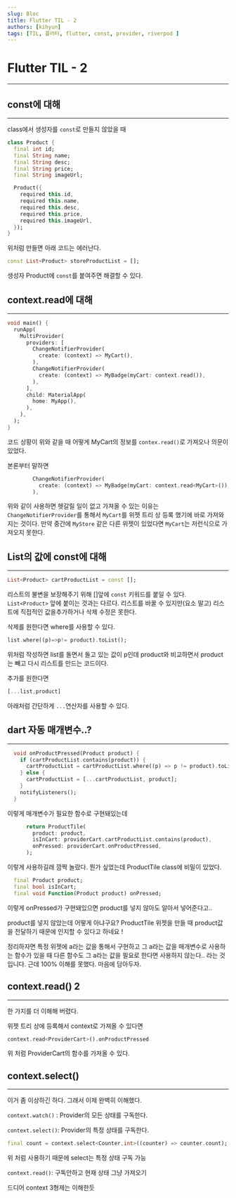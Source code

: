 ```yaml
---
slug: Bloc
title: Flutter TIL - 2
authors: [kihyun]
tags: [TIL, 플러터, flutter, const, provider, riverpod ]
---
```


# Flutter TIL - 2
---

## const에 대해
---

class에서 생성자를 `const`로 만들지 않았을 때

```dart
class Product {
  final int id;
  final String name;
  final String desc;
  final String price;
  final String imageUrl;

  Product({
    required this.id,
    required this.name,
    required this.desc,
    required this.price,
    required this.imageUrl,
  });
}
```

위처럼 만들면 아래 코드는 에러난다.

```dart
const List<Product> storeProductList = [];
```

생성자 Product에 `const`를 붙여주면 해결할 수 있다.

## context.read에 대해
---

```dart
void main() {
  runApp(
    MultiProvider(
      providers: [
        ChangeNotifierProvider(
          create: (context) => MyCart(),
        ),
        ChangeNotifierProvider(
          create: (context) => MyBadge(myCart: context.read()),
        ),
      ],
      child: MaterialApp(
        home: MyApp(),
      ),
    ),
  );
}
```

코드 상황이 위와 같을 때 어떻게 MyCart의 정보를 `contex.read()`로 가져오나 의문이 있었다.

본론부터 말하면

```dart
        ChangeNotifierProvider(
          create: (context) => MyBadge(myCart: context.read<MyCart>()),
        ),
```

위와 같이 사용하면 헷갈릴 일이 없고 가져올 수 있는 이유는 `ChangeNotifierProvider`를 통해서 `MyCart`를 위젯 트리 상 등록 했기에 바로 가져와지는 것이다. 만약 중간에 `MyStore` 같은 다른 위젯이 있었다면 `MyCart`는 저런식으로 가져오지 못한다.


## List의 값에 const에 대해
---

```dart
List<Product> cartProductList = const [];
```

리스트의 불변을 보장해주기 위해 []앞에 `const` 키워드를 붙일 수 있다. `List<Product>` 앞에 붙이는 것과는 다르다. 리스트를 바꿀 수 있지만(요소 말고) 리스트에  직접적인 값을추가하거나 삭제 수정은 못한다.

삭제를 원한다면 where를 사용할 수 있다.

```dart
list.where((p)=>p!= product).toList();
```
위처럼 작성하면 list를 돌면서 돌고 있는 값이 p인데 product와 비교하면서 product는 빼고 다시 리스트를 만드는 코드이다.

추가를 원한다면 

```dart
[...list,product]
```
아래처럼 간단하게 `...`연산자를 사용할 수 있다.


## dart 자동 매개변수..?
---

```dart
  void onProductPressed(Product product) {
    if (cartProductList.contains(product)) {
      cartProductList = cartProductList.where((p) => p != product).toList();
    } else {
      cartProductList = [...cartProductList, product];
    }
    notifyListeners();
  }
```

이렇게 매개변수가 필요한 함수로 구현돼있는데 

```dart
      return ProductTile(
        product: product,
        isInCart: providerCart.cartProductList.contains(product),
        onPressed: providerCart.onProductPressed,
      );
```

이렇게 사용하길래 깜짝 놀랐다. 뭔가 싶었는데 ProductTile class에 비밀이 있었다.

```dart
  final Product product;
  final bool isInCart;
  final void Function(Product product) onPressed;
```

이렇게 onPressed가 구현돼있으면 product를 넣지 않아도 알아서 넣어준다고..

product를 넣지 않았는데 어떻게 아냐구요? ProductTile 위젯을 만들 때 product값을 전달하기 때문에 인지할 수 있다고 하네요 !

정리하자면 특정 위젯에 a라는 값을 통해서 구현하고 그 a라는 값을 매개변수로 사용하는 함수가 있을 때 다른 함수도 그 a라는 값을 필요로 한다면 사용하지 않는다.. 라는 것입니다. 근데 100% 이해를 못했다. 마음에 담아두자.


## context.read() 2
---

한 가지를 더 이해해 버렸다.

위젯 트리 상에 등록해서 context로 가져올 수 있다면

```dart
context.read<ProviderCart>().onProductPressed
```

위 처럼 ProviderCart의 함수를 가져올 수 있다.

## context.select()
---

이거 좀 이상하긴 하다. 그래서 이제 완벽히 이해했다.

`context.watch()` : Provider의 모든 상태를 구독한다.

`context.select()`: Provider의 특정 상태를 구독한다.

```dart
final count = context.select<Counter,int>((counter) => counter.count);
```

위 처럼 사용하기 때문에 select는 특정 상태 구독 가능

`context.read()`: 구독안하고 현재 상태 그냥 가져오기

드디어 context 3형제는 이해한듯